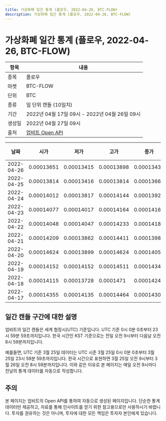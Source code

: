 ```yaml
---
title: 가상화폐 일간 통계 (플로우, 2022-04-26, BTC-FLOW)
description: 가상화폐 일간 통계 (플로우, 2022-04-26, BTC-FLOW)
---
```



가상화폐 일간 통계 (플로우, 2022-04-26, BTC-FLOW)
===

|항목|내용|
|--|--|
|종목|플로우|
|마켓|BTC-FLOW|
|단위|BTC|
|종류|일 단위 캔들 (10일치)|
|기간|2022년 04월 17일 09시 - 2022년 04월 26일 09시|
|생성일|2022년 04월 27일 09시|
|출처|[업비트 Open API](https://docs.upbit.com)|


|날짜|시가|저가|고가|종가|비고|
|--|--|--|--|--|--|
|2022-04-26|0.00013651|0.00013415|0.00013898|0.00013437|    |
|2022-04-25|0.00013814|0.00013416|0.00013814|0.00013662|    |
|2022-04-24|0.00014012|0.00013817|0.00014144|0.00013929|    |
|2022-04-23|0.00014077|0.00014017|0.00014164|0.00014164|    |
|2022-04-22|0.00014048|0.00014047|0.00014233|0.00014184|    |
|2022-04-21|0.00014209|0.00013862|0.00014411|0.00013986|    |
|2022-04-20|0.00014624|0.00013899|0.00014624|0.00014056|    |
|2022-04-19|0.00014152|0.00014152|0.00014511|0.00014341|    |
|2022-04-18|0.00014115|0.00013728|0.0001471|0.00014245|    |
|2022-04-17|0.00014355|0.00014135|0.00014464|0.00014301|    |


일간 캔들 구간에 대한 설명
---


업비트의 일간 캔들은 세계 협정시(UTC) 기준입니다. 
UTC 기준 0시 0분 0초부터 23시 59분 59초까지입니다. 
한국 시간인 KST 기준으로는 전일 오전 9시부터 다음날 오전 8시 59분까지입니다. 


예를들면, UTC 기준 3월 25일 데이터는 UTC 시준 3월 25일 0시 0분 0초부터 3월 25일 23시 59분 59초까지입니다. 
한국 시간으로 표현하면 3월 25일 오전 9시부터 3월 26일 오전 8시 59분까지입니다. 
이와 같은 이유로 본 페이지는 매일 오전 9시마다 전날의 통계 데이터를 자동으로 작성합니다. 


주의
---


본 페이지는 업비트의 Open API를 통하여 자동으로 생성된 페이지입니다. 
단순한 통계 데이터만 제공하고, 자료를 통해 인사이트를 얻기 위한 참고용으로만 사용하시기 바랍니다. 
투자를 권유하는 것은 아니며, 투자에 대한 모든 책임은 투자자 본인에게 있습니다. 
